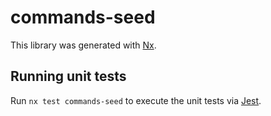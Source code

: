 # commands-seed

This library was generated with [Nx](https://nx.dev).

## Running unit tests

Run `nx test commands-seed` to execute the unit tests via [Jest](https://jestjs.io).
